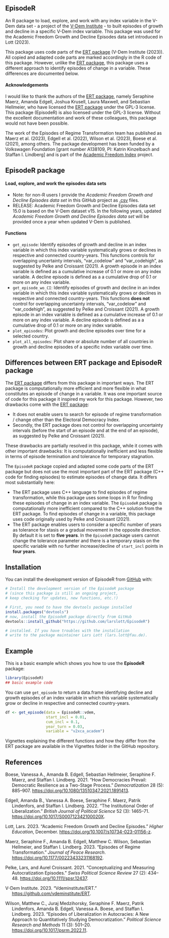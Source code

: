 
<!-- README.md is generated from README.Rmd. Please edit that file -->

## EpisodeR

<!-- badges: start -->
<!-- badges: end -->

An R package to load, explore, and work with any index variable in the
V-Dem data set - a project of the [V-Dem
Institute](https://www.v-dem.net/) - to built episodes of growth and
decline in a specific V-Dem index variable. This package was used for
the Academic Freedom Growth and Decline Episodes data set introduced in
Lott (2023).

This package uses code parts of the [ERT
package](https://github.com/vdeminstitute/ERT) (V-Dem Institute (2023)).
All copied and adapted code parts are marked accordingly in the R code
of this package. However, unlike the [ERT
package](https://github.com/vdeminstitute/ERT), this package uses a
different approach to identify episodes of change in a variable. These
differences are documented below.

#### Acknowledgements

I would like to thank the authors of the [ERT
package](https://github.com/vdeminstitute/ERT), namely Seraphine Maerz,
Amanda Edgell, Joshua Krusell, Laura Maxwell, and Sebastian Hellmeier,
who have licensed the [ERT
package](https://github.com/vdeminstitute/ERT) under the GPL-3 license.
This package (EpisodeR) is also licensed under the GPL-3 license.
Without the excellent documentation and work of these colleagues, this
package would not have been possible.

The work of the Episodes of Regime Transformation team has published as
Maerz et al. (2023), Edgell et al. (2022), Wilson et al. (2023), Boese
et al. (2021), among others. The package development has been funded by
a Volkswagen Foundation \[grant number A138109, PI: Katrin Kinzelbach
and Staffan I. Lindberg\] and is part of the [Academic Freedom
Index](https://academic-freedom-index.net/) project.

## EpisodeR package

#### Load, explore, and work the episodes data sets

- Note: for non-R users I provide the *Academic Freedom Growth and
  Decline Episodes data set* in this GitHub project as
  [.csv](https://github.com/LarsLott/EpisodeR/tree/master/inst) files.
- RELEASE: Academic Freedom Growth and Decline Episodes data set 15.0 is
  based on the V-Dem dataset v15. In the following years, updated
  *Academic Freedom Growth and Decline Episodes data set* will be
  provided once a year when updated V-Dem is published.

#### Functions

- `get_episode`: Identify episodes of growth and decline in an index
  variable in which this index variable systematically grows or declines
  in respective and connected country-years. This functions controls for
  overlapping uncertainty intervals, “var_codelow” and “var_codehigh”,
  as suggested by Pelke and Croissant (2021). A growth episode in an
  index variable is defined as a cumulative increase of 0.1 or more on
  any index variable. A decline episode is defined as a a cumulative
  drop of 0.1 or more on any index variable.
- `get_episode_wo_CI`: Identify episodes of growth and decline in an
  index variable in which this index variable systematically grows or
  declines in respective and connected country-years. This functions
  **does not** control for overlapping uncertainty intervals,
  “var_codelow” and “var_codehigh”, as suggested by Pelke and Croissant
  (2021). A growth episode in an index variable is defined as a
  cumulative increase of 0.1 or more on any index variable. A decline
  episode is defined as a a cumulative drop of 0.1 or more on any index
  variable.
- `plot_episodes`: Plot growth and decline episodes over time for a
  selected country.
- `plot_all_episodes`: Plot share or absolute number of all countries in
  growth and decline episodes of a specific index variable over time.

## Differences between ERT package and EpisodeR package

The [ERT package](https://github.com/vdeminstitute/ERT) differs from
this package in important ways. The ERT package is computationally more
efficient and more flexible in what constitutes an episode of change in
a variable. It was one important source of code for this package it
inspired my work for this package. However, two drawbacks come with the
[ERT package](https://github.com/vdeminstitute/ERT):

- It does not enable users to search for episode of regime
  transformation / change other than the Electoral Democracy Index.
- Secondly, the ERT package does not control for overlapping uncertainty
  intervals (before the start of an episode and at the end of an
  episode), as suggested by Pelke and Croissant (2021).

These drawbacks are partially resolved in this package, while it comes
with other important drawbacks: It is computationally inefficient and
less flexible in terms of episode termination and tolerance for
temporary stagnation.

The `EpisodeR` package copied and adapted some code parts of the ERT
package but does not use the most important part of the ERT package (C++
code for finding episodes) to estimate episodes of change data. It
differs most substantially here:

- The ERT package uses C++ language to find episodes of regime
  transformation, while this package uses some loops in R for finding
  these episodes of change in an index variable. The `EpisodeR` package
  is computationally more inefficient compared to the C++ solution from
  the ERT package. To find episodes of change in a variable, this
  package uses code originally used by Pelke and Croissant (2021).
- The ERT package enables users to consider a specific number of years
  as tolerance for stasis or a gradual movement in the opposite
  direction. By default it is set to **five years**. In the `EpisodeR`
  package users cannot change the tolerance parameter and there is a
  temporary stasis on the specific variable with no further
  increase/decline of `start_incl` points in **four years**.

## Installation

You can install the development version of EpisodeR from
[GitHub](https://github.com/larslott/EpisodeR) with:

``` r
# Install the development version of the EpisodeR package 
# (since this package is still an ongoing project, 
# keep checking for updates, new functions, etc.!)

# First, you need to have the devtools package installed
install.packages("devtools")
# now, install the EpisodeR package directly from GitHub
devtools::install_github("https://github.com/larslott/EpisodeR")

# installed. If you have troubles with the installation 
# write to the package maintainer Lars Lott (lars.lott@fau.de).
```

## Example

This is a basic example which shows you how to use the **EpisodeR**
package:

``` r
library(EpisodeR)
## basic example code
```

You can use `get_episode` to return a data.frame identifying decline and
growth episodes of an index variable in which this variable
systematically grow or decline in respective and connected
country-years.

``` r
df <- get_episode(data = EpisodeR::vdem,
                  start_incl = 0.01,
                  cum_incl = 0.1,
                  year_turn = 0.03,
                  variable = "v2xca_academ")
```

Vignettes explaining the different functions and how they differ from
the ERT package are available in the Vignettes folder in the GitHub
repository.

## References

<div id="refs" class="references csl-bib-body hanging-indent"
entry-spacing="0">

<div id="ref-boese_how_2021" class="csl-entry">

Boese, Vanessa A., Amanda B. Edgell, Sebastian Hellmeier, Seraphine F.
Maerz, and Staffan I. Lindberg. 2021. “How Democracies Prevail:
Democratic Resilience as a Two-Stage Process.” *Democratization* 28 (5):
885–907. <https://doi.org/10.1080/13510347.2021.1891413>.

</div>

<div id="ref-edgell_institutional_2022" class="csl-entry">

Edgell, Amanda B., Vanessa A. Boese, Seraphine F. Maerz, Patrik
Lindenfors, and Staffan I. Lindberg. 2022. “The Institutional Order of
Liberalization.” *British Journal of Political Science* 52 (3): 1465–71.
<https://doi.org/10.1017/S000712342100020X>.

</div>

<div id="ref-lott_academic_2023" class="csl-entry">

Lott, Lars. 2023. “Academic Freedom Growth and Decline Episodes.”
*Higher Education*, December.
<https://doi.org/10.1007/s10734-023-01156-z>.

</div>

<div id="ref-maerz_episodes_2023" class="csl-entry">

Maerz, Seraphine F., Amanda B. Edgell, Matthew C. Wilson, Sebastian
Hellmeier, and Staffan I. Lindberg. 2023. “Episodes of Regime
Transformation.” *Journal of Peace Research*.
<https://doi.org/10.1177/00223433231168192>.

</div>

<div id="ref-pelke_conceptualizing_2021" class="csl-entry">

Pelke, Lars, and Aurel Croissant. 2021. “Conceptualizing and Measuring
Autocratization Episodes.” *Swiss Political Science Review* 27 (2):
434–48. <https://doi.org/10.1111/spsr.12437>.

</div>

<div id="ref-institute_vdeminstituteert_2023" class="csl-entry">

V-Dem Institute. 2023. “Vdeminstitute/ERT.”
<https://github.com/vdeminstitute/ERT>.

</div>

<div id="ref-wilson_episodes_2023" class="csl-entry">

Wilson, Matthew C., Juraj Medzihorsky, Seraphine F. Maerz, Patrik
Lindenfors, Amanda B. Edgell, Vanessa A. Boese, and Staffan I. Lindberg.
2023. “Episodes of Liberalization in Autocracies: A New Approach to
Quantitatively Studying Democratization.” *Political Science Research
and Methods* 11 (3): 501–20. <https://doi.org/10.1017/psrm.2022.11>.

</div>

</div>
